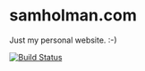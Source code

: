 # samholman.com

Just my personal website. :-)

[![Build Status](https://secure.travis-ci.org/samholman/samholman.com.png?branch=master)](http://travis-ci.org/samholman/samholman.com)

